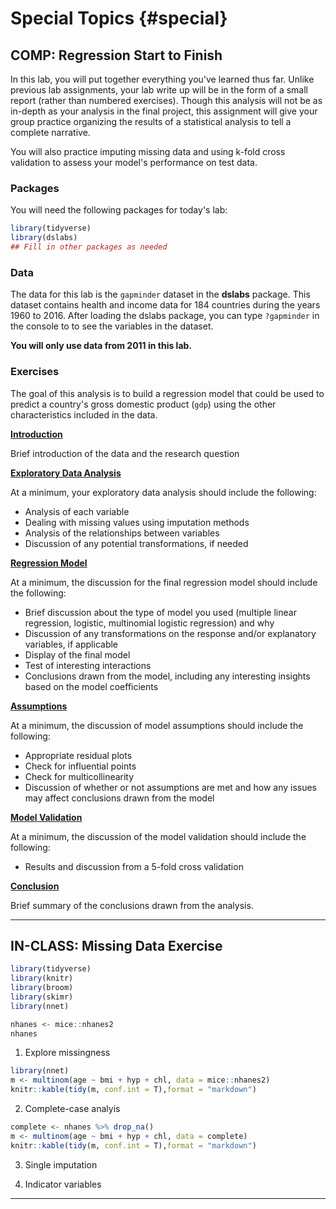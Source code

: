 # Special Topics {#special}


## COMP: Regression Start to Finish



In this lab, you will put together everything you've learned thus far. Unlike previous lab assignments, your lab write up will be in the form of a small report (rather than numbered exercises). Though this analysis will not be as in-depth as your analysis in the final project, this assignment will give your group practice organizing the results of a statistical analysis to tell a complete narrative. 

You will also practice imputing missing data and using k-fold cross validation to assess your model's performance on test data.

### Packages

You will need the following packages for today's lab: 


```r
library(tidyverse)
library(dslabs)
## Fill in other packages as needed
```

### Data

The data for this lab is the `gapminder` dataset in the **dslabs** package. This dataset contains health and income data for 184 countries during the years 1960 to 2016. After loading the dslabs package, you can type `?gapminder` in the console to to see the variables in the dataset. 

**You will only use data from 2011 in this lab.** 

### Exercises

The goal of this analysis is to build a regression model that could be used to predict a country's gross domestic product (`gdp`) using the other characteristics included in the data. 

**<u>Introduction</u>**

Brief introduction of the data and the research question

**<u>Exploratory Data Analysis</u>** 

At a minimum, your exploratory data analysis should include the following: 

- Analysis of each variable 
- Dealing with missing values using imputation methods
- Analysis of the relationships between variables
- Discussion of any potential transformations, if needed

**<u>Regression Model</u>**

At a minimum, the discussion for the final regression model should include the following: 

- Brief discussion about the type of model you used (multiple linear regression, logistic, multinomial logistic regression) and why
- Discussion of any transformations on the response and/or explanatory variables, if applicable 
- Display of the final model
- Test of interesting interactions
- Conclusions drawn from the model, including any interesting insights based on the model coefficients

**<u>Assumptions</u>**

At a minimum, the discussion of model assumptions should include the following: 

- Appropriate residual plots
- Check for influential points
- Check for multicollinearity 
- Discussion of whether or not assumptions are met and how any issues may affect conclusions drawn from the model

**<u>Model Validation</u>** 

At a minimum, the discussion of the model validation should include the following: 

- Results and discussion from a 5-fold cross validation 

**<u>Conclusion</u>**

Brief summary of the conclusions drawn from the analysis.

***

## IN-CLASS: Missing Data Exercise





```r
library(tidyverse)
library(knitr)
library(broom)
library(skimr)
library(nnet)
```


```r
nhanes <- mice::nhanes2
nhanes
```

1. Explore missingness 


```r
library(nnet)
m <- multinom(age ~ bmi + hyp + chl, data = mice::nhanes2)
knitr::kable(tidy(m, conf.int = T),format = "markdown")
```


2. Complete-case analyis


```r
complete <- nhanes %>% drop_na()
m <- multinom(age ~ bmi + hyp + chl, data = complete)
knitr::kable(tidy(m, conf.int = T),format = "markdown")
```


3. Single imputation 




4. Indicator variables



***




